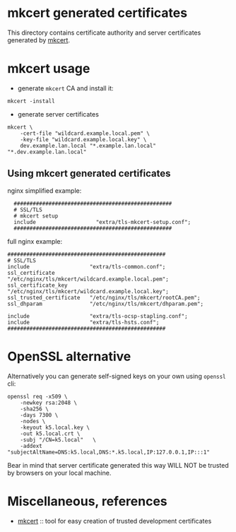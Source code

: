 # mkcert generated certificates

This directory contains certificate authority and server certificates
generated by [mkcert].

# mkcert usage

* generate `mkcert` CA and install it:
```
mkcert -install
```
* generate server certificates
```
mkcert \
    -cert-file "wildcard.example.local.pem" \
    -key-file "wildcard.example.local.key" \
    dev.example.lan.local "*.example.lan.local" "*.dev.example.lan.local"
```

## Using mkcert generated certificates

nginx simplified example:

```nginx
  ##################################################
  # SSL/TLS
  # mkcert setup
  include                   "extra/tls-mkcert-setup.conf";
  ##################################################
```

full nginx example:
```nginx
##################################################
# SSL/TLS
include                   "extra/tls-common.conf";
ssl_certificate           "/etc/nginx/tls/mkcert/wildcard.example.local.pem";
ssl_certificate_key       "/etc/nginx/tls/mkcert/wildcard.example.local.key";
ssl_trusted_certificate   "/etc/nginx/tls/mkcert/rootCA.pem";
ssl_dhparam               "/etc/nginx/tls/mkcert/dhparam.pem";

include                   "extra/tls-ocsp-stapling.conf";
include                   "extra/tls-hsts.conf";
##################################################
```

# OpenSSL alternative

Alternatively you can generate self-signed keys on your own using `openssl` cli:

```
openssl req -x509 \
    -newkey rsa:2048 \
    -sha256 \
    -days 7300 \
    -nodes \
    -keyout k5.local.key \
    -out k5.local.crt \
    -subj "/CN=k5.local"   \
    -addext "subjectAltName=DNS:k5.local,DNS:*.k5.local,IP:127.0.0.1,IP:::1"
```

Bear in mind that server certificate generated this way WILL NOT be trusted by browsers
on your local machine.

# Miscellaneous, references
* [mkcert] :: tool for easy creation of trusted development certificates 

[mkcert]: https://github.com/FiloSottile/mkcert